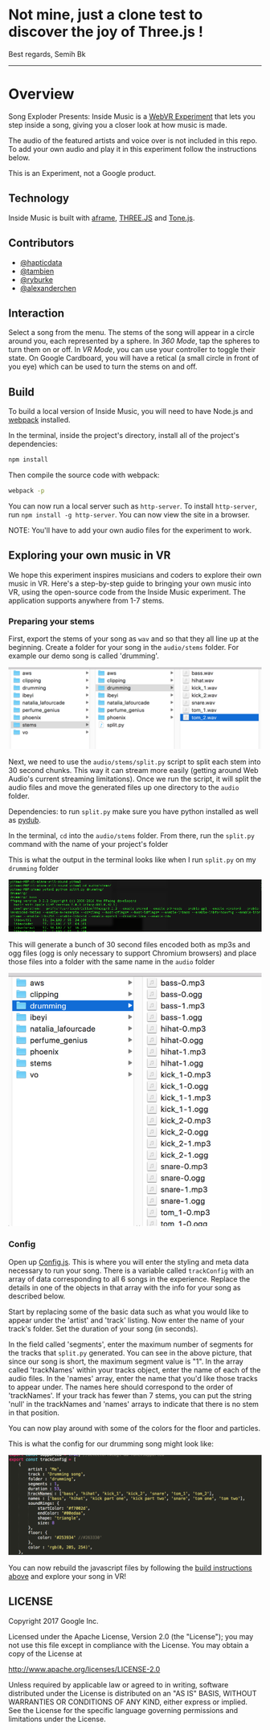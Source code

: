 # Not mine, just a clone test to discover the joy of Three.js !

Best regards,
Semih Bk

***************************************

# Overview

Song Exploder Presents: Inside Music is a [WebVR Experiment](https://webvrexperiments.com) that lets you step inside a song, giving you a closer look at how music is made.

The audio of the featured artists and voice over is not included in this repo. To add your own audio and play it in this experiment follow the instructions below.

This is an Experiment, not a Google product.

## Technology

Inside Music is built with [aframe](https://aframe.io), [THREE.JS](https://threejs.org) and [Tone.js](https://tonejs.github.io/).

## Contributors

* [@hapticdata](https://github.com/hapticdata)
* [@tambien](https://github.com/tambien)
* [@ryburke](https://github.com/ryburke)
* [@alexanderchen](https://github.com/alexanderchen)

## Interaction

Select a song from the menu. The stems of the song will appear in a circle around you, each represented by a sphere. In _360 Mode_, tap the spheres to turn them on or off. In _VR Mode_, you can use your controller to toggle their state. On Google Cardboard, you will have a retical (a small circle in front of you eye) which can be used to turn the stems on and off.

## Build

To build a local version of Inside Music, you will need to have Node.js and [webpack](https://webpack.github.io/) installed.

In the terminal, inside the project's directory, install all of the project's dependencies:

```bash
npm install
```

Then compile the source code with webpack:

```bash
webpack -p
```

You can now run a local server such as `http-server`. To install `http-server`, run `npm install -g http-server`. You can now view the site in a browser.

NOTE: You'll have to add your own audio files for the experiment to work.

## Exploring your own music in VR

We hope this experiment inspires musicians and coders to explore their own music in VR. Here's a step-by-step guide to bringing your own music into VR, using the open-source code from the Inside Music experiment. The application supports anywhere from 1-7 stems.

### Preparing your stems

First, export the stems of your song as `wav` and so that they all line up at the beginning. Create a folder for your song in the `audio/stems` folder. For example our demo song is called 'drumming'.

![drumming](./images/stems_folder.png)

Next, we need to use the `audio/stems/split.py` script to split each stem into 30 second chunks. This way it can stream more easily (getting around Web Audio's current streaming limitations). Once we run the script, it will split the audio files and move the generated files up one directory to the `audio` folder.

Dependencies: to run `split.py` make sure you have python installed as well as [pydub](https://github.com/jiaaro/pydub).

In the terminal, `cd` into the `audio/stems` folder. From there, run the `split.py` command with the name of your project's folder

This is what the output in the terminal looks like when I run `split.py` on my `drumming` folder

![example terminal output](./images/stems_terminal_output.png)

This will generate a bunch of 30 second files encoded both as mp3s and ogg files (ogg is only necessary to support Chromium browsers) and place those files into a folder with the same name in the `audio` folder

![drumming](./images/stem_chunks.png)

### Config

Open up [Config.js](./src/Config.js). This is where you will enter the styling and meta data necessary to run your song. There is a variable called `trackConfig` with an array of data corresponding to all 6 songs in the experience. Replace the details in one of the objects in that array with the info for your song as described below.

Start by replacing some of the basic data such as what you would like to appear under the 'artist' and 'track' listing. Now enter the name of your track's folder. Set the duration of your song (in seconds).

In the field called 'segments', enter the maximum number of segments for the tracks that `split.py` generated. You can see in the above picture, that since our song is short, the maximum segment value is "1". In the array called 'trackNames' within your tracks object, enter the name of each of the audio files. In the 'names' array, enter the name that you'd like those tracks to appear under. The names here should correspond to the order of 'trackNames'. If your track has fewer than 7 stems, you can put the string 'null' in the trackNames and 'names' arrays to indicate that there is no stem in that position.

You can now play around with some of the colors for the floor and particles.

This is what the config for our drumming song might look like:

![drumming](./images/stem_config.png)

You can now rebuild the javascript files by following the [build instructions above](#build) and explore your song in VR!

## LICENSE

Copyright 2017 Google Inc.

Licensed under the Apache License, Version 2.0 (the "License"); you may not use this file except in compliance with the License. You may obtain a copy of the License at

http://www.apache.org/licenses/LICENSE-2.0

Unless required by applicable law or agreed to in writing, software distributed under the License is distributed on an "AS IS" BASIS, WITHOUT WARRANTIES OR CONDITIONS OF ANY KIND, either express or implied. See the License for the specific language governing permissions and limitations under the License.
